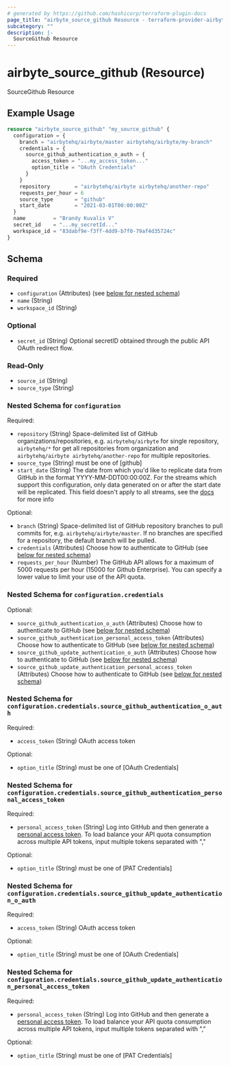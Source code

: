```yaml
---
# generated by https://github.com/hashicorp/terraform-plugin-docs
page_title: "airbyte_source_github Resource - terraform-provider-airbyte"
subcategory: ""
description: |-
  SourceGithub Resource
---
```


# airbyte_source_github (Resource)

SourceGithub Resource

## Example Usage

```terraform
resource "airbyte_source_github" "my_source_github" {
  configuration = {
    branch = "airbytehq/airbyte/master airbytehq/airbyte/my-branch"
    credentials = {
      source_github_authentication_o_auth = {
        access_token = "...my_access_token..."
        option_title = "OAuth Credentials"
      }
    }
    repository        = "airbytehq/airbyte airbytehq/another-repo"
    requests_per_hour = 6
    source_type       = "github"
    start_date        = "2021-03-01T00:00:00Z"
  }
  name         = "Brandy Kuvalis V"
  secret_id    = "...my_secretId..."
  workspace_id = "83dabf9e-f3ff-4dd9-b7f0-79af4d35724c"
}
```

<!-- schema generated by tfplugindocs -->
## Schema

### Required

- `configuration` (Attributes) (see [below for nested schema](#nestedatt--configuration))
- `name` (String)
- `workspace_id` (String)

### Optional

- `secret_id` (String) Optional secretID obtained through the public API OAuth redirect flow.

### Read-Only

- `source_id` (String)
- `source_type` (String)

<a id="nestedatt--configuration"></a>
### Nested Schema for `configuration`

Required:

- `repository` (String) Space-delimited list of GitHub organizations/repositories, e.g. `airbytehq/airbyte` for single repository, `airbytehq/*` for get all repositories from organization and `airbytehq/airbyte airbytehq/another-repo` for multiple repositories.
- `source_type` (String) must be one of [github]
- `start_date` (String) The date from which you'd like to replicate data from GitHub in the format YYYY-MM-DDT00:00:00Z. For the streams which support this configuration, only data generated on or after the start date will be replicated. This field doesn't apply to all streams, see the <a href="https://docs.airbyte.com/integrations/sources/github">docs</a> for more info

Optional:

- `branch` (String) Space-delimited list of GitHub repository branches to pull commits for, e.g. `airbytehq/airbyte/master`. If no branches are specified for a repository, the default branch will be pulled.
- `credentials` (Attributes) Choose how to authenticate to GitHub (see [below for nested schema](#nestedatt--configuration--credentials))
- `requests_per_hour` (Number) The GitHub API allows for a maximum of 5000 requests per hour (15000 for Github Enterprise). You can specify a lower value to limit your use of the API quota.

<a id="nestedatt--configuration--credentials"></a>
### Nested Schema for `configuration.credentials`

Optional:

- `source_github_authentication_o_auth` (Attributes) Choose how to authenticate to GitHub (see [below for nested schema](#nestedatt--configuration--credentials--source_github_authentication_o_auth))
- `source_github_authentication_personal_access_token` (Attributes) Choose how to authenticate to GitHub (see [below for nested schema](#nestedatt--configuration--credentials--source_github_authentication_personal_access_token))
- `source_github_update_authentication_o_auth` (Attributes) Choose how to authenticate to GitHub (see [below for nested schema](#nestedatt--configuration--credentials--source_github_update_authentication_o_auth))
- `source_github_update_authentication_personal_access_token` (Attributes) Choose how to authenticate to GitHub (see [below for nested schema](#nestedatt--configuration--credentials--source_github_update_authentication_personal_access_token))

<a id="nestedatt--configuration--credentials--source_github_authentication_o_auth"></a>
### Nested Schema for `configuration.credentials.source_github_authentication_o_auth`

Required:

- `access_token` (String) OAuth access token

Optional:

- `option_title` (String) must be one of [OAuth Credentials]


<a id="nestedatt--configuration--credentials--source_github_authentication_personal_access_token"></a>
### Nested Schema for `configuration.credentials.source_github_authentication_personal_access_token`

Required:

- `personal_access_token` (String) Log into GitHub and then generate a <a href="https://github.com/settings/tokens">personal access token</a>. To load balance your API quota consumption across multiple API tokens, input multiple tokens separated with ","

Optional:

- `option_title` (String) must be one of [PAT Credentials]


<a id="nestedatt--configuration--credentials--source_github_update_authentication_o_auth"></a>
### Nested Schema for `configuration.credentials.source_github_update_authentication_o_auth`

Required:

- `access_token` (String) OAuth access token

Optional:

- `option_title` (String) must be one of [OAuth Credentials]


<a id="nestedatt--configuration--credentials--source_github_update_authentication_personal_access_token"></a>
### Nested Schema for `configuration.credentials.source_github_update_authentication_personal_access_token`

Required:

- `personal_access_token` (String) Log into GitHub and then generate a <a href="https://github.com/settings/tokens">personal access token</a>. To load balance your API quota consumption across multiple API tokens, input multiple tokens separated with ","

Optional:

- `option_title` (String) must be one of [PAT Credentials]


